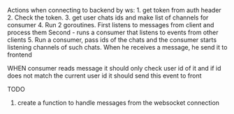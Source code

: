 Actions when connecting to backend by ws:
    1. get token from auth header
    2. Check the token. 
    3. get user chats ids and make list of channels for consumer
    4. Run 2 goroutines.  First listens to messages from client
        and process them
        Second - runs a consumer that listens to events from other clients
    5. Run a consumer, pass ids of the chats and 
        the consumer starts listening channels of such chats.
        When he receives a message, he send it to frontend
    
WHEN consumer reads message it should only check user id of it
and if id does not match the current user id it should send this event to front

TODO 
1. create a function to handle messages from the websocket connection